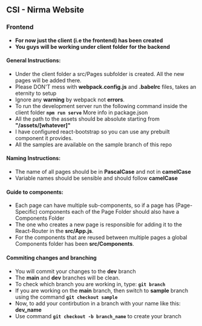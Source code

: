 ## CSI - Nirma Website

### Frontend

- **For now just the client (i.e the frontend) has been created**
- **You guys will be working under client folder for the backend**

#### General Instructions:

- Under the client folder a src/Pages subfolder is created. All the new pages will be added there.
- Please DON'T mess with **webpack.config.js** and **.babelrc** files, takes an eternity to setup
- Ignore any **warning** by webpack not **errors**.
- To run the development server run the following command inside the client folder
  **`npm run serve`**
  More info in package.json
- All the path to the assets should be absolute starting from **"/assets/[whatever]"**
- I have configured react-bootstrap so you can use any prebuilt component it provides.
- All the samples are available on the sample branch of this repo

#### Naming Instructions:

- The name of all pages should be in **PascalCase** and not in **camelCase**
- Variable names should be sensible and should follow **camelCase**

#### Guide to components:

- Each page can have multiple sub-components, so if a page has (Page-Specific) components each of the Page Folder should also have a Components Folder
- The one who creates a new page is responsible for adding it to the React-Router in the **src/App.js**.
- For the components that are reused between multiple pages a global Components folder has been **src/Components**.

#### Commiting changes and branching

- You will commit your changes to the **dev** branch
- The **main** and **dev** branches will be clean.
- To check which branch you are working in, type: **`git branch`**
- If you are working on the **main** branch, then switch to **sample** branch using the command **`git checkout sample`**
- Now, to add your contirbution in a branch with your name like this: **dev_name**
- Use command **`git checkout -b branch_name`** to create your branch
